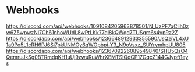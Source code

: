 # Webhooks
https://discord.com/api/webhooks/1091084205963878501/N_UzPF7qCiih0zw6Z5wpwzNI7Ch61nhoWUdL8wPtLKk77ql8kQWqd7TUSqm6s4vpRz2Z
https://discordapp.com/api/webhooks/1236648912933355590/JsQziVL4xU1a9Po5L1cRH6PJ6Si7pkUNMOy6qWOpbpi-Y3_N9oVsxz_SUYrymhpUU805
https://discordapp.com/api/webhooks/1236709226089549840/SHU5QsO4QemruJkSg0BTRmdqKH1uUj9zwuRuWhrXEMTSlQdCP17GqcZ144GJypft1eys
